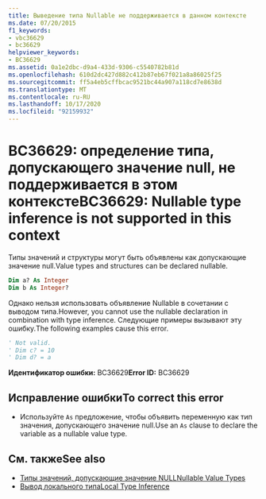 ```yaml
---
title: Выведение типа Nullable не поддерживается в данном контексте
ms.date: 07/20/2015
f1_keywords:
- vbc36629
- bc36629
helpviewer_keywords:
- BC36629
ms.assetid: 0a1e2dbc-d9a4-433d-9306-c5540782b81d
ms.openlocfilehash: 610d2dc427d882c412b87eb67f021a8a86025f25
ms.sourcegitcommit: ff5a4eb5cffbcac9521bc44a907a118cd7e8638d
ms.translationtype: MT
ms.contentlocale: ru-RU
ms.lasthandoff: 10/17/2020
ms.locfileid: "92159932"
---
```

# <a name="bc36629-nullable-type-inference-is-not-supported-in-this-context"></a><span data-ttu-id="2dae6-102">BC36629: определение типа, допускающего значение null, не поддерживается в этом контексте</span><span class="sxs-lookup"><span data-stu-id="2dae6-102">BC36629: Nullable type inference is not supported in this context</span></span>

<span data-ttu-id="2dae6-103">Типы значений и структуры могут быть объявлены как допускающие значение null.</span><span class="sxs-lookup"><span data-stu-id="2dae6-103">Value types and structures can be declared nullable.</span></span>

```vb
Dim a? As Integer
Dim b As Integer?
```

 <span data-ttu-id="2dae6-104">Однако нельзя использовать объявление Nullable в сочетании с выводом типа.</span><span class="sxs-lookup"><span data-stu-id="2dae6-104">However, you cannot use the nullable declaration in combination with type inference.</span></span> <span data-ttu-id="2dae6-105">Следующие примеры вызывают эту ошибку.</span><span class="sxs-lookup"><span data-stu-id="2dae6-105">The following examples cause this error.</span></span>

```vb
' Not valid.
' Dim c? = 10
' Dim d? = a
```

 <span data-ttu-id="2dae6-106">**Идентификатор ошибки:** BC36629</span><span class="sxs-lookup"><span data-stu-id="2dae6-106">**Error ID:** BC36629</span></span>

## <a name="to-correct-this-error"></a><span data-ttu-id="2dae6-107">Исправление ошибки</span><span class="sxs-lookup"><span data-stu-id="2dae6-107">To correct this error</span></span>

- <span data-ttu-id="2dae6-108">Используйте `As` предложение, чтобы объявить переменную как тип значения, допускающего значение null.</span><span class="sxs-lookup"><span data-stu-id="2dae6-108">Use an `As` clause to declare the variable as a nullable value type.</span></span>

## <a name="see-also"></a><span data-ttu-id="2dae6-109">См. также</span><span class="sxs-lookup"><span data-stu-id="2dae6-109">See also</span></span>

- [<span data-ttu-id="2dae6-110">Типы значений, допускающие значение NULL</span><span class="sxs-lookup"><span data-stu-id="2dae6-110">Nullable Value Types</span></span>](../../programming-guide/language-features/data-types/nullable-value-types.md)
- [<span data-ttu-id="2dae6-111">Вывод локального типа</span><span class="sxs-lookup"><span data-stu-id="2dae6-111">Local Type Inference</span></span>](../../programming-guide/language-features/variables/local-type-inference.md)
